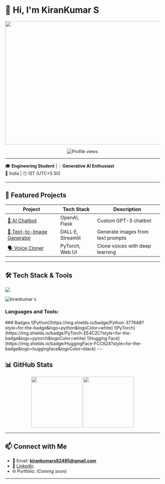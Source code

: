 # 👋 Hi, I'm KiranKumar S

<p align="center">
  <img src="https://media.giphy.com/media/qgQUggAC3Pfv687qPC/giphy.gif" width="800" height="400" />
</p>

<p align="center">
  <img src="https://komarev.com/ghpvc/?username=kumar-kiran-24&label=Profile%20Views&color=0e75b6&style=flat" alt="Profile views" />


---

🎓 **Engineering Student** | 💡 **Generative AI Enthusiast**  
📍 India | 🕒 IST (UTC+5:30)

---

## 📌 Featured Projects

| Project | Tech Stack | Description |
|--------|------------|-------------|
| [🤖 AI Chatbot](https://github.com/kumar-kiran-24/chatbot) | OpenAI, Flask | Custom GPT-3 chatbot |
| [🎨 Text-to-Image Generator](https://github.com/kumar-kiran-24/ai-art) | DALL·E, Streamlit | Generate images from text prompts |
| [🗣 Voice Cloner](#) | PyTorch, Web UI | Clone voices with deep learning |

---

## 🛠 Tech Stack & Tools
<p align="left">
  <img src="https://skillicons.dev/icons?i=python,js,ts,nodejs,react,nextjs,git,github,vscode,linux" />
</p>
<p>
    <img align="center" src="https://github-readme-streak-stats.herokuapp.com/?user=kumar-kiran-24&" alt="kirankumar s" />
</p>

<h3 align="left">Languages and Tools:</h3>
</p>
### Badges
![Python](https://img.shields.io/badge/Python-3776AB?style=for-the-badge&logo=python&logoColor=white)
![PyTorch](https://img.shields.io/badge/PyTorch-EE4C2C?style=for-the-badge&logo=pytorch&logoColor=white)
![Hugging Face](https://img.shields.io/badge/HuggingFace-FCC624?style=for-the-badge&logo=huggingface&logoColor=black)
---

## 📊 GitHub Stats
<p align="center">
  <img src="https://github-readme-stats.vercel.app/api?username=kumar-kiran-24&show_icons=true&theme=radical" height="165" />
  <img src="https://github-readme-stats.vercel.app/api/top-langs/?username=kumar-kiran-24&layout=compact&theme=tokyonight" height="165" />
</p>

---

## 📫 Connect with Me
- 📧 Email: **kirankumars82485@gmail.com**
- 🔗 [LinkedIn](https://www.linkedin.com/in/kirankumar-s-/)
- 🌐 Portfolio: *(Coming soon)*

---


